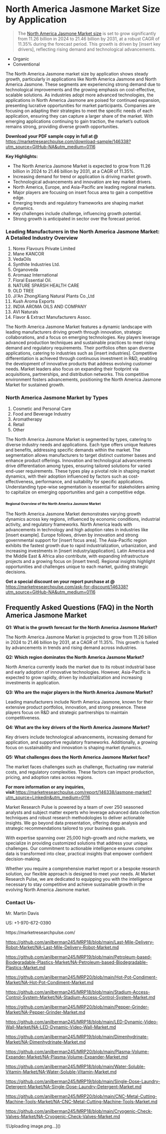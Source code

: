 <h1>North America Jasmone Market&nbsp;Size by Application</h1><blockquote><p>The <a href="https://marketresearchpulse.com/download-sample/146338?utm_source=GitHub-NA&amp;utm_medium=0116">North America Jasmone Market size</a> is set to grow significantly from 11.26 billion in 2024 to 21.46 billion by 2031, at a robust CAGR of 11.35% during the forecast period. This growth is driven by [insert key drivers], reflecting rising demand and technological advancements.</p></blockquote><ul><li>Organic<li> Conventional</li></ul><p>The North America Jasmone market size by application shows steady growth, particularly in applications like North America Jasmone and North America Jasmone. These segments are experiencing strong demand due to technological improvements and the growing emphasis on cost-effective, scalable solutions. As industries adopt more advanced technologies, the applications in North America Jasmone are poised for continued expansion, presenting lucrative opportunities for market participants. Companies are focusing on adapting their strategies to meet the specific needs of each application, ensuring they can capture a larger share of the market. With emerging applications continuing to gain traction, the market’s outlook remains strong, providing diverse growth opportunities.</p><p><strong>Download your PDF sample copy in full at @ </strong><a href="https://marketresearchpulse.com/download-sample/146338?utm_source=GitHub-NA&amp;utm_medium=0116">https://marketresearchpulse.com/download-sample/146338?utm_source=GitHub-NA&amp;utm_medium=0116</a></p><p><strong>Key Highlights: </strong></p><ul><li>The North America Jasmone Market is expected to grow from 11.26 billion in 2024 to 21.46 billion by 2031, at a CAGR of 11.35%.</li><li>Increasing demand for trend or application is driving market growth.</li><li>Technological advancements and innovation are key market drivers.</li><li>North America, Europe, and Asia-Pacific are leading regional markets.</li><li>Major players are focusing on insert focus area to gain a competitive edge.</li><li>Emerging trends and regulatory frameworks are shaping market dynamics.</li><li>Key challenges include challenge, influencing growth potential.</li><li>Strong growth is anticipated in sector over the forecast period.</li></ul><h3>Leading Manufacturers in the North America Jasmone Market: A Detailed Industry Overview</h3><ol><li>Norex Flavours Private Limited</li><li>Mane KANCOR</li><li>VedaOils</li><li>Synthite Industries Ltd.</li><li>Organoveda</li><li>Aromaaz International</li><li>Floral Essential Oil.</li><li>NATURE SPARSH HEALTH CARE</li><li>OLD TREE</li><li>Ji'An ZhongXiang Natural Plants Co.,Ltd</li><li>Kush Aroma Exports</li><li>INDIA AROMA OILS AND COMPANY</li><li>AVI Naturals</li><li>Flavor & Extract Manufacturers Assoc.</li></ol><div class="flex max-w-full flex-col flex-grow"><div class="min-h-8 text-message flex w-full flex-col items-end gap-2 whitespace-normal break-words [.text-message+&amp;]:mt-5" dir="auto" data-message-author-role="assistant" data-message-id="fd8432e4-4910-450d-b182-61b7bfb0a01f" data-message-model-slug="gpt-4o"><div class="flex w-full flex-col gap-1 empty:hidden first:pt-[3px]"><div class="markdown prose w-full break-words dark:prose-invert light"><p>The North America Jasmone Market features a dynamic landscape with leading manufacturers driving growth through innovation, strategic collaborations, and a focus on emerging technologies. Key players leverage advanced production techniques and sustainable practices to meet rising demand and regulatory requirements. Their portfolios often span diverse applications, catering to industries such as [insert industries]. Competitive differentiation is achieved through continuous investment in R&amp;D, enabling the development of innovative products that address evolving customer needs. Market leaders also focus on expanding their footprint via acquisitions, partnerships, and distribution networks. This competitive environment fosters advancements, positioning the North America Jasmone Market for sustained growth.</p></div></div></div></div><h3>North America Jasmone Market by Types</h3><ol><li>Cosmetic and Personal Care<li> Food and Beverage Industry<li> Aromatherapy<li> Retail<li> Other</li></ol><div class="flex max-w-full flex-col flex-grow"><div class="min-h-8 text-message flex w-full flex-col items-end gap-2 whitespace-normal break-words [.text-message+&amp;]:mt-5" dir="auto" data-message-author-role="assistant" data-message-id="084470be-0bb7-4664-bddf-5156b4f41249" data-message-model-slug="gpt-4o-mini"><div class="flex w-full flex-col gap-1 empty:hidden first:pt-[3px]"><div class="markdown prose w-full break-words dark:prose-invert light"><p>The North America Jasmone Market is segmented by types, catering to diverse industry needs and applications. Each type offers unique features and benefits, addressing specific demands within the market. The segmentation allows manufacturers to target distinct customer bases and enhance product offerings. Innovation and technological advancements drive differentiation among types, ensuring tailored solutions for varied end-user requirements. These types play a pivotal role in shaping market dynamics, with their adoption influenced by factors such as cost-effectiveness, performance, and suitability for specific applications. Understanding type-wise segmentation is essential for stakeholders aiming to capitalize on emerging opportunities and gain a competitive edge.</p></div></div></div></div><h3><span style="font-size: 11px;">Regional Overview of the North America Jasmone Market</span></h3><div class="flex max-w-full flex-col flex-grow"><div class="min-h-8 text-message flex w-full flex-col items-end gap-2 whitespace-normal break-words [.text-message+&amp;]:mt-5" dir="auto" data-message-author-role="assistant" data-message-id="e9038762-ce64-4e30-91c9-9bd413514231" data-message-model-slug="gpt-4o-mini"><div class="flex w-full flex-col gap-1 empty:hidden first:pt-[3px]"><div class="markdown prose w-full break-words dark:prose-invert light"><p>The North America Jasmone Market demonstrates varying growth dynamics across key regions, influenced by economic conditions, industrial activity, and regulatory frameworks. North America leads with advancements in technology and high adoption rates in industries like [insert example]. Europe follows, driven by innovation and strong governmental support for [insert focus area]. The Asia-Pacific region exhibits the fastest growth due to rapid industrialization, urbanization, and increasing investments in [insert industry/application]. Latin America and the Middle East &amp; Africa also contribute, with expanding infrastructure projects and a growing focus on [insert trend]. Regional insights highlight opportunities and challenges unique to each market, guiding strategic decisions.</p></div></div></div></div><p><strong>Get a special discount on your report purchase at @ </strong><a href="https://marketresearchpulse.com/ask-for-discount/146338?utm_source=GitHub-NA&amp;utm_medium=0116">https://marketresearchpulse.com/ask-for-discount/146338?utm_source=GitHub-NA&amp;utm_medium=0116</a></p><h2>Frequently Asked Questions (FAQ) in the North America Jasmone Market</h2><p><strong>Q1: What is the growth forecast for the North America Jasmone Market?</strong></p><p>The North America Jasmone Market is projected to grow from 11.26 billion in 2024 to 21.46 billion by 2031, at a CAGR of 11.35%. This growth is fueled by advancements in trends and rising demand across industries.</p><p><strong>Q2: Which region dominates the North America Jasmone Market?</strong></p><p>North America currently leads the market due to its robust industrial base and early adoption of innovative technologies. However, Asia-Pacific is expected to grow rapidly, driven by industrialization and increasing investments in application.</p><p><strong>Q3: Who are the major players in the North America Jasmone Market?</strong></p><p>Leading manufacturers include North America Jasmone, known for their extensive product portfolios, innovation, and strong presence. These players focus on R&amp;D and strategic partnerships to maintain competitiveness.</p><p><strong>Q4: What are the key drivers of the North America Jasmone Market?</strong></p><p>Key drivers include technological advancements, increasing demand for application, and supportive regulatory frameworks. Additionally, a growing focus on sustainability and innovation is shaping market dynamics.</p><p><strong>Q5: What challenges does the North America Jasmone Market face?</strong></p><p>The market faces challenges such as challenge, fluctuating raw material costs, and regulatory complexities. These factors can impact production, pricing, and adoption rates across regions.</p><p><strong>For more information or any inquiries, visit&nbsp;</strong><a href="https://marketresearchpulse.com/report/146338/jasmone-market?utm_source=Linkedin&utm_medium=0116">https://marketresearchpulse.com/report/146338/jasmone-market?utm_source=Linkedin&utm_medium=0116</a></p><p>Market Research Pulse is powered by a team of over 250 seasoned analysts and subject matter experts who leverage advanced data collection techniques and robust research methodologies to deliver actionable insights. We go beyond data presentation, offering deep analysis and strategic recommendations tailored to your business goals.</p><p>With expertise spanning over 25,000 high-growth and niche markets, we specialize in providing customized solutions that address your unique challenges. Our commitment to actionable intelligence ensures complex data is transformed into clear, practical insights that empower confident decision-making.</p><p>Whether you require a comprehensive market report or a bespoke research solution, our flexible approach is designed to meet your needs. At Market Research Pulse, we are dedicated to equipping you with the intelligence necessary to stay competitive and achieve sustainable growth in the evolving North America Jasmone market.</p><h3><strong>Contact Us-</strong></h3><p>Mr. Martin Davis</p><p>US: +1-970-672-0390</p><p>https://marketresearchpulse.com/</p><p><a href="https://github.com/anilberman245/MRP18/blob/main/Last-Mile-Delivery-Robot-Market/NA-Last-Mile-Delivery-Robot-Market.md">https://github.com/anilberman245/MRP18/blob/main/Last-Mile-Delivery-Robot-Market/NA-Last-Mile-Delivery-Robot-Market.md</a></p><p><a href="https://github.com/anilberman245/MRP19/blob/main/Petroleum-based-Biodegradable-Plastics-Market/NA-Petroleum-based-Biodegradable-Plastics-Market.md">https://github.com/anilberman245/MRP19/blob/main/Petroleum-based-Biodegradable-Plastics-Market/NA-Petroleum-based-Biodegradable-Plastics-Market.md</a></p><p><a href="https://github.com/anilberman245/MRP20/blob/main/Hot-Pot-Condiment-Market/NA-Hot-Pot-Condiment-Market.md">https://github.com/anilberman245/MRP20/blob/main/Hot-Pot-Condiment-Market/NA-Hot-Pot-Condiment-Market.md</a></p><p><a href="https://github.com/anilberman245/MRP18/blob/main/Stadium-Access-Control-System-Market/NA-Stadium-Access-Control-System-Market.md">https://github.com/anilberman245/MRP18/blob/main/Stadium-Access-Control-System-Market/NA-Stadium-Access-Control-System-Market.md</a></p><p><a href="https://github.com/anilberman245/MRP20/blob/main/Pepper-Grinder-Market/NA-Pepper-Grinder-Market.md">https://github.com/anilberman245/MRP20/blob/main/Pepper-Grinder-Market/NA-Pepper-Grinder-Market.md</a></p><p><a href="https://github.com/anilberman245/MRP18/blob/main/LED-Dynamic-Video-Wall-Market/NA-LED-Dynamic-Video-Wall-Market.md">https://github.com/anilberman245/MRP18/blob/main/LED-Dynamic-Video-Wall-Market/NA-LED-Dynamic-Video-Wall-Market.md</a></p><p><a href="https://github.com/anilberman245/MRP19/blob/main/Dimenhydrinate-Market/NA-Dimenhydrinate-Market.md">https://github.com/anilberman245/MRP19/blob/main/Dimenhydrinate-Market/NA-Dimenhydrinate-Market.md</a></p><p><a href="https://github.com/anilberman245/MRP20/blob/main/Plasma-Volume-Expander-Market/NA-Plasma-Volume-Expander-Market.md">https://github.com/anilberman245/MRP20/blob/main/Plasma-Volume-Expander-Market/NA-Plasma-Volume-Expander-Market.md</a></p><p><a href="https://github.com/anilberman245/MRP18/blob/main/Water-Soluble-Vitamin-Market/NA-Water-Soluble-Vitamin-Market.md">https://github.com/anilberman245/MRP18/blob/main/Water-Soluble-Vitamin-Market/NA-Water-Soluble-Vitamin-Market.md</a></p><p><a href="https://github.com/anilberman245/MRP19/blob/main/Single-Dose-Laundry-Detergent-Market/NA-Single-Dose-Laundry-Detergent-Market.md">https://github.com/anilberman245/MRP19/blob/main/Single-Dose-Laundry-Detergent-Market/NA-Single-Dose-Laundry-Detergent-Market.md</a></p><p><a href="https://github.com/anilberman245/MRP20/blob/main/CNC-Metal-Cutting-Machine-Tools-Market/NA-CNC-Metal-Cutting-Machine-Tools-Market.md">https://github.com/anilberman245/MRP20/blob/main/CNC-Metal-Cutting-Machine-Tools-Market/NA-CNC-Metal-Cutting-Machine-Tools-Market.md</a></p><p><a href="https://github.com/anilberman245/MRP18/blob/main/Cryogenic-Check-Valves-Market/NA-Cryogenic-Check-Valves-Market.md">https://github.com/anilberman245/MRP18/blob/main/Cryogenic-Check-Valves-Market/NA-Cryogenic-Check-Valves-Market.md</a></p>
![Uploading image.png…]()
